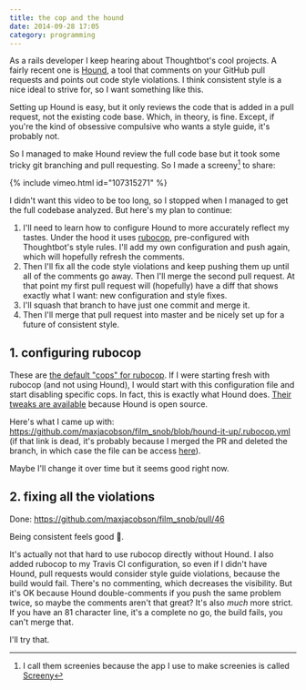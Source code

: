 ```yaml
---
title: the cop and the hound
date: 2014-09-28 17:05
category: programming
---
```


As a rails developer I keep hearing about Thoughtbot's cool projects. A fairly recent one is [Hound](https://houndci.com/), a tool that comments on your GitHub pull requests and points out code style violations. I think consistent style is a nice ideal to strive for, so I want something like this.

Setting up Hound is easy, but it only reviews the code that is added in a pull request, not the existing code base. Which, in theory, is fine. Except, if you're the kind of obsessive compulsive who wants a style guide, it's probably not.

So I managed to make Hound review the full code base but it took some tricky git branching and pull requesting. So I made a screeny[^screeny] to share:

[^screeny]: I call them screenies because the app I use to make screenies is called [Screeny](http://screenyapp.com/)

{% include vimeo.html id="107315271" %}

I didn't want this video to be too long, so I stopped when I managed to get the full codebase analyzed. But here's my plan to continue:

1. I'll need to learn how to configure Hound to more accurately reflect my tastes. Under the hood it uses [rubocop](https://github.com/bbatsov/rubocop), pre-configured with Thoughtbot's style rules. I'll add my own configuration and push again, which will hopefully refresh the comments.
2. Then I'll fix all the code style violations and keep pushing them up until all of the comments go away. Then I'll merge the second pull request. At that point my first pull request will (hopefully) have a diff that shows exactly what I want: new configuration and style fixes.
3. I'll squash that branch to have just one commit and merge it.
4. Then I'll merge that pull request into master and be nicely set up for a future of consistent style.

## 1. configuring rubocop

These are [the default "cops" for rubocop](https://github.com/bbatsov/rubocop/blob/master/config/enabled.yml). If I were starting fresh with rubocop (and not using Hound), I would start with this configuration file and start disabling specific cops. In fact, this is exactly what Hound does. [Their tweaks are available](https://github.com/thoughtbot/hound/blob/master/config/style_guides/ruby.yml) because Hound is open source.

Here's what I came up with: <https://github.com/maxjacobson/film_snob/blob/hound-it-up/.rubocop.yml> (if that link is dead, it's probably because I merged the PR and deleted the branch, in which case the file can be access [here](https://github.com/maxjacobson/film_snob/blob/master/.rubocop.yml)).

Maybe I'll change it over time but it seems good right now.

## 2. fixing all the violations

Done: <https://github.com/maxjacobson/film_snob/pull/46>

Being consistent feels good 🙂.

It's actually not that hard to use rubocop directly without Hound. I also added rubocop to my Travis CI configuration, so even if I didn't have Hound, pull requests would consider style guide violations, because the build would fail. There's no commenting, which decreases the visibility. But it's OK because Hound double-comments if you push the same problem twice, so maybe the comments aren't that great? It's also *much* more strict. If you have an 81 character line, it's a complete no go, the build fails, you can't merge that.

I'll try that.

